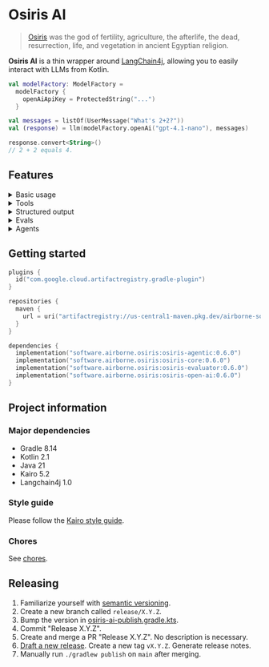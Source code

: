 # Osiris AI

> [Osiris](https://en.wikipedia.org/wiki/Osiris)
> was the god of fertility, agriculture, the afterlife, the dead, resurrection, life, and vegetation
> in ancient Egyptian religion.

**Osiris AI** is a thin wrapper around [LangChain4j](https://github.com/langchain4j/langchain4j),
allowing you to easily interact with LLMs from Kotlin.

```kotlin
val modelFactory: ModelFactory =
  modelFactory {
    openAiApiKey = ProtectedString("...")
  }

val messages = listOf(UserMessage("What's 2+2?"))
val (response) = llm(modelFactory.openAi("gpt-4.1-nano"), messages)

response.convert<String>()
// 2 + 2 equals 4.
```

## Features

<details>

<summary>Basic usage</summary>

```kotlin
val messages = listOf(UserMessage("What's 2+2?"))
val (response) = llm(modelFactory.openAi("gpt-4.1-nano"), messages)

response.convert<String>()
// 2 + 2 equals 4.
```

</details>

<details>

<summary>Tools</summary>

```kotlin
object WeatherTool : Tool<WeatherTool.Input, WeatherTool.Output>("weather") {
  data class Input(
    @LlmSchema.Description("The city to get the weather for.")
    val location: String,
  )

  data class Output(
    val temperature: String,
    val conditions: String,
  )

  override val description: String = "Gets the weather."

  override suspend fun execute(input: Input): Output =
    TODO("Your implementation.")
}

val messages = listOf(UserMessage("What's the weather in Calgary?"))
val (response) = llm(
  model = modelFactory.openAi("gpt-4.1-nano"),
  messages = messages,
  tools = listOf(WeatherTool),
)

response.convert<String>()
// The weather in Calgary is sunny with a temperature of 15 degrees Celsius.
```

</details>

<details>

<summary>Structured output</summary>

```kotlin
@LlmSchema.SchemaName("person")
data class Person(
  val name: String,
  val age: Int,
)

val messages = listOf(
  UserMessage("Jeff Hudson, 29, is a software engineer. He's also a pilot and an ultra trail runner."),
  SystemMessage("Provide a JSON representation of the person matching this description."),
)
val (response) = llm(
  model = modelFactory.openAi("gpt-4.1-nano"),
  messages = messages,
  responseType = Person::class,
)

response.convert<Person>()
// Person(name=Jeff Hudson, age=29)
```

</details>

<details>

<summary>Evals</summary>

```kotlin
val messages = listOf(
  UserMessage("What's the weather in Calgary?"),
)
val (response) = llm(
  model = modelFactory.openAi("gpt-4.1-nano"),
  messages = messages,
  tools = listOf(WeatherTool),
)

evaluate(
  model = modelFactory.openAi("o3-mini"),
  messages = messages + response,
  criteria = "Should say that the weather in Calgary is 15 degrees Celsius and sunny.",
)
```

</details>

<details>

<summary>Agents</summary>

```kotlin
object TrackOrderTool : Tool<TrackOrderTool.Input, String>("track_order") {
  data class Input(
    val orderId: String,
  )

  override suspend fun execute(input: Input): String =
    TODO("Your implementation.")
}

val instructionsBuilder: InstructionsBuilder =
  instructionsBuilder(includeDefaultInstructions = true) {
    add(
      """
        # Ecommerce store

        The user is a customer at an ecommerce store.
      """.trimIndent(),
    )
  }

val chatbot: Agent =
  agent("chatbot") {
    model = testModelFactory.openAi("gpt-4.1-nano") {
      temperature(0.20)
    }
    instructions = instructionsBuilder.create(
      """
        # Your role and task

        You are the store's really smart AI assistant.
        Your task is to use tools to comprehensively answer the user's question.
      """.trimIndent(),
    )
    tools += Consult("order_tracker")
  }

val orderTracker: Agent =
  agent("order_tracker") {
    description = "Use to track an order."
    model = testModelFactory.openAi("gpt-4.1-nano") {
      temperature(0.20)
    }
    instructions = instructionsBuilder.create(
      """
        # Your role and task

        You are the store's data analyst.
        Your role is to track orders.
      """.trimIndent(),
    )
    tools += TrackOrderTool
  }

val network: Network =
  network("network") {
    entrypoint = chatbot.name
    agents += chatbot
    agents += orderTracker
  }

val messages = listOf(
  UserMessage("Where are my orders? The IDs are ord_0 and ord_1."),
)
val response = network.run(messages).response().last()
response.convert<String>()
// Your order with ID ord_0 has not been shipped yet, and your order with ID ord_1 is currently in transit.
```

</details>

## Getting started

```kotlin
plugins {
  id("com.google.cloud.artifactregistry.gradle-plugin")
}

repositories {
  maven {
    url = uri("artifactregistry://us-central1-maven.pkg.dev/airborne-software/maven")
  }
}

dependencies {
  implementation("software.airborne.osiris:osiris-agentic:0.6.0")
  implementation("software.airborne.osiris:osiris-core:0.6.0")
  implementation("software.airborne.osiris:osiris-evaluator:0.6.0")
  implementation("software.airborne.osiris:osiris-open-ai:0.6.0")
}
```

## Project information

### Major dependencies

- Gradle 8.14
- Kotlin 2.1
- Java 21
- Kairo 5.2
- Langchain4j 1.0

### Style guide

Please follow the [Kairo style guide](https://github.com/hudson155/kairo/blob/main/docs/style-guide.md).

### Chores

See [chores](./docs/chores.md).

## Releasing

1. Familiarize yourself with [semantic versioning](https://semver.org/).
2. Create a new branch called `release/X.Y.Z`.
3. Bump the version in [osiris-ai-publish.gradle.kts](./buildSrc/src/main/kotlin/osiris-ai-publish.gradle.kts).
4. Commit "Release X.Y.Z".
5. Create and merge a PR "Release X.Y.Z". No description is necessary.
6. [Draft a new release](https://github.com/hudson155/osiris-ai/releases/new).
   Create a new tag `vX.Y.Z`. Generate release notes.
7. Manually run `./gradlew publish` on `main` after merging.
